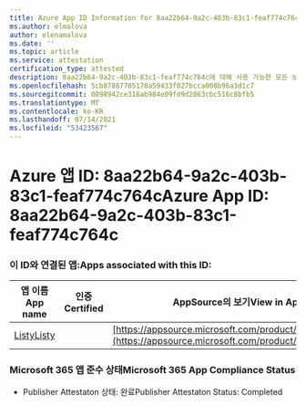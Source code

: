```yaml
---
title: Azure App ID Information for 8aa22b64-9a2c-403b-83c1-feaf774c764c
ms.author: elmalova
author: elenamalova
ms.date: ''
ms.topic: article
ms.service: attestation
certification_type: attested
description: 8aa22b64-9a2c-403b-83c1-feaf774c764c에 대해 사용 가능한 모든 보안 및 규정 준수 정보입니다.
ms.openlocfilehash: 5cb87887705170a59433f027bcca008b96a3d1c7
ms.sourcegitcommit: 0098942ce316ab984e09fd9d2063cbc516c8bfb5
ms.translationtype: MT
ms.contentlocale: ko-KR
ms.lasthandoff: 07/14/2021
ms.locfileid: "53423567"
---
```

# <a name="azure-app-id-8aa22b64-9a2c-403b-83c1-feaf774c764c"></a><span data-ttu-id="1fb96-103">Azure 앱 ID: 8aa22b64-9a2c-403b-83c1-feaf774c764c</span><span class="sxs-lookup"><span data-stu-id="1fb96-103">Azure App ID: 8aa22b64-9a2c-403b-83c1-feaf774c764c</span></span>


### <a name="apps-associated-with-this-id"></a><span data-ttu-id="1fb96-104">이 ID와 연결된 앱:</span><span class="sxs-lookup"><span data-stu-id="1fb96-104">Apps associated with this ID:</span></span>
| <span data-ttu-id="1fb96-105">**앱 이름**</span><span class="sxs-lookup"><span data-stu-id="1fb96-105">**App name**</span></span> | <span data-ttu-id="1fb96-106">**인증**</span><span class="sxs-lookup"><span data-stu-id="1fb96-106">**Certified**</span></span> | <span data-ttu-id="1fb96-107">**AppSource의 보기**</span><span class="sxs-lookup"><span data-stu-id="1fb96-107">**View in AppSource**</span></span> |
|-|-|-|
| [<span data-ttu-id="1fb96-108">Listy</span><span class="sxs-lookup"><span data-stu-id="1fb96-108">Listy</span></span>](https://docs.microsoft.com/en-us/microsoft-365-app-certification/forward/WA200000798) |  | [https://appsource.microsoft.com/product/office/WA200000798](https://appsource.microsoft.com/product/office/WA200000798) |

### <a name="microsoft-365-app-compliance-status"></a><span data-ttu-id="1fb96-109">Microsoft 365 앱 준수 상태</span><span class="sxs-lookup"><span data-stu-id="1fb96-109">Microsoft 365 App Compliance Status</span></span>
- <span data-ttu-id="1fb96-110">Publisher Attestaton 상태: 완료</span><span class="sxs-lookup"><span data-stu-id="1fb96-110">Publisher Attestaton Status: Completed</span></span>
